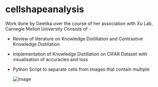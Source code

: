 # cellshapeanalysis
Work done by Geetika over the course of her association with Xu Lab, Carnegie Mellon University
Consists of - 
- Review of literature on Knowledge Distillation and Contrastive Knowledge Distillation
- Implementation of Knowledge Distillation on CIFAR Dataset with visualisation of accuracies and loss
- Python Script to separate cells from images that contain multiple

  ![image](https://github.com/user-attachments/assets/30c32737-4ddf-49af-8775-aa5c2cc48a8e)
